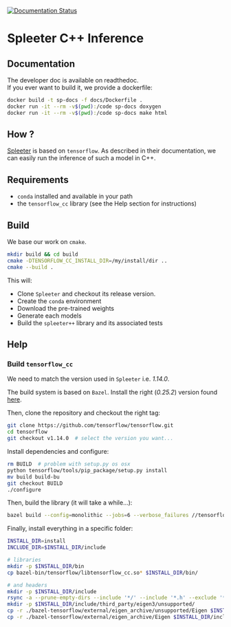 [![Documentation Status](https://readthedocs.org/projects/spleeterpp/badge/?version=latest)](https://spleeterpp.readthedocs.io/en/latest/?badge=latest)

# Spleeter C++ Inference

## Documentation

The developer doc is available on readthedoc.  
If you ever want to build it, we provide a dockerfile:
```bash
docker build -t sp-docs -f docs/Dockerfile .
docker run -it --rm -v$(pwd):/code sp-docs doxygen
docker run -it --rm -v$(pwd):/code sp-docs make html
```

## How ?

[Spleeter](https://github.com/deezer/spleeter) is based on `tensorflow`. As
described in their documentation, we can easily run the inference of such a model in C++.

## Requirements

* `conda` installed and available in your path
* the `tensorflow_cc` library (see the Help section for instructions)

## Build

We base our work on `cmake`.
```bash
mkdir build && cd build
cmake -DTENSORFLOW_CC_INSTALL_DIR=/my/install/dir ..
cmake --build .
```

This will:
* Clone `Spleeter` and checkout its release version.
* Create the `conda` environment
* Download the pre-trained weights
* Generate each models
* Build the `spleeter++` library and its associated tests

## Help

### Build `tensorflow_cc`

We need to match the version used in `Spleeter` i.e. *1.14.0*.

The build system is based on `Bazel`. Install the right (*0.25.2*) version found [here](https://github.com/bazelbuild/bazel/releases).

Then, clone the repository and checkout the right tag:
```bash
git clone https://github.com/tensorflow/tensorflow.git
cd tensorflow
git checkout v1.14.0  # select the version you want...
```

Install dependencies and configure:
```bash
rm BUILD  # problem with setup.py os osx
python tensorflow/tools/pip_package/setup.py install
mv build build-bu
git checkout BUILD
./configure
```

Then, build the library (it will take a while...):
```bash
bazel build --config=monolithic --jobs=6 --verbose_failures //tensorflow:libtensorflow_cc.so
```

Finally, install everything in a specific folder:
```bash
INSTALL_DIR=install
INCLUDE_DIR=$INSTALL_DIR/include

# libraries
mkdir -p $INSTALL_DIR/bin
cp bazel-bin/tensorflow/libtensorflow_cc.so* $INSTALL_DIR/bin/

# and headers
mkdir -p $INSTALL_DIR/include
rsync -a --prune-empty-dirs --include '*/' --include '*.h' --exclude '*' tensorflow/ $INCLUDE_DIR/tensorflow
mkdir -p $INSTALL_DIR/include/third_party/eigen3/unsupported/
cp -r ./bazel-tensorflow/external/eigen_archive/unsupported/Eigen $INSTALL_DIR/include/third_party/eigen3/unsupported/Eigen
cp -r ./bazel-tensorflow/external/eigen_archive/Eigen $INSTALL_DIR/include/third_party/eigen3/Eigen
```

